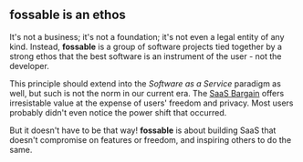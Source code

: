 ## **fossable** is an ethos

It's not a business; it's not a foundation; it's not even a legal entity of
any kind. Instead, **fossable** is a group of software projects tied together by a
strong ethos that the best software is an instrument of the user - not the developer.

This principle should extend into the _Software as a Service_ paradigm as well,
but such is not the norm in our current era. The [SaaS Bargain](https://en.wiktionary.org/wiki/Faustian_bargain) offers
irresistable value at the expense of users' freedom and privacy. Most users probably
didn't even notice the power shift that occurred.

But it doesn't have to be that way! **fossable** is about building SaaS that doesn't
compromise on features or freedom, and inspiring others to do the same.
